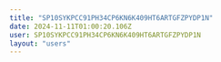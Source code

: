 ```yaml
---
title: "SP10SYKPCC91PH34CP6KN6K409HT6ARTGFZPYDP1N"
date: 2024-11-11T01:00:20.106Z
user: SP10SYKPCC91PH34CP6KN6K409HT6ARTGFZPYDP1N
layout: "users"
---
```

    